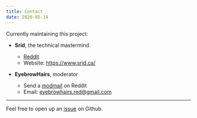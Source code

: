 ```yaml
---
title: Contact
date: 2020-05-14
---
```


Currently maintaining this project:

* **Srid**, the technical mastermind
  * [Reddit](https://www.reddit.com/user/srid-/)
  * Website: <https://www.srid.ca/>
  

* **EyebrowHairs**, moderator
    * Send a [modmail](https://reddit.com/message/compose?to=/r/Zettelkasten) on Reddit
    * Email: eyebrowhairs.red@gmail.com

---

Feel free to open up an [issue](https://github.com/srid/reddit.zettel.page/issues) on Github.